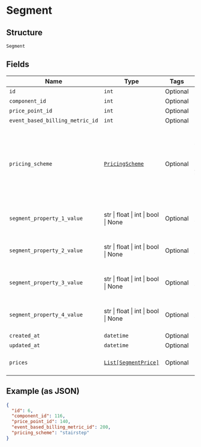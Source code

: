 
# Segment

## Structure

`Segment`

## Fields

| Name | Type | Tags | Description |
|  --- | --- | --- | --- |
| `id` | `int` | Optional | - |
| `component_id` | `int` | Optional | - |
| `price_point_id` | `int` | Optional | - |
| `event_based_billing_metric_id` | `int` | Optional | - |
| `pricing_scheme` | [`PricingScheme`](../../doc/models/pricing-scheme.md) | Optional | The identifier for the pricing scheme. See [Product Components](https://help.chargify.com/products/product-components.html) for an overview of pricing schemes. |
| `segment_property_1_value` | str \| float \| int \| bool \| None | Optional | This is a container for one-of cases. |
| `segment_property_2_value` | str \| float \| int \| bool \| None | Optional | This is a container for one-of cases. |
| `segment_property_3_value` | str \| float \| int \| bool \| None | Optional | This is a container for one-of cases. |
| `segment_property_4_value` | str \| float \| int \| bool \| None | Optional | This is a container for one-of cases. |
| `created_at` | `datetime` | Optional | - |
| `updated_at` | `datetime` | Optional | - |
| `prices` | [`List[SegmentPrice]`](../../doc/models/segment-price.md) | Optional | **Constraints**: *Minimum Items*: `1` |

## Example (as JSON)

```json
{
  "id": 6,
  "component_id": 116,
  "price_point_id": 140,
  "event_based_billing_metric_id": 200,
  "pricing_scheme": "stairstep"
}
```


